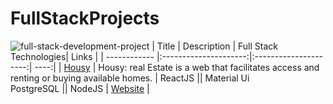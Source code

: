 # FullStackProjects
![full-stack-development-project](https://user-images.githubusercontent.com/65178119/218280111-7821c515-e72d-4cd2-b647-12c0c43f5be1.png)
| Title        | Description           | Full Stack Technologies| Links |
| ------------ |:---------------------:|:---------------------:| ----:|
| [Housy](https://github.com/GSG-G10/Housy) | Housy: real Estate is a web that facilitates access and renting or buying available homes. | ReactJS || Material Ui  <br /> PostgreSQL || NodeJS  | [Website](https://housy-g10.herokuapp.com/) |